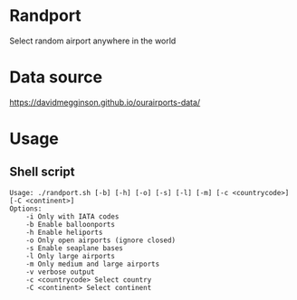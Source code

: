 # Randport

Select random airport anywhere in the world

# Data source

https://davidmegginson.github.io/ourairports-data/

# Usage

## Shell script

```
Usage: ./randport.sh [-b] [-h] [-o] [-s] [-l] [-m] [-c <countrycode>] [-C <continent>]
Options:
	-i Only with IATA codes
	-b Enable balloonports
	-h Enable heliports
	-o Only open airports (ignore closed)
	-s Enable seaplane bases
	-l Only large airports
	-m Only medium and large airports
	-v verbose output
	-c <countrycode> Select country
	-C <continent> Select continent
```
